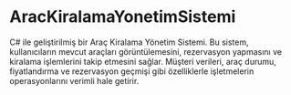 # AracKiralamaYonetimSistemi
C# ile geliştirilmiş bir Araç Kiralama Yönetim Sistemi. Bu sistem, kullanıcıların mevcut araçları görüntülemesini, rezervasyon yapmasını ve kiralama işlemlerini takip etmesini sağlar. Müşteri verileri, araç durumu, fiyatlandırma ve rezervasyon geçmişi gibi özelliklerle işletmelerin operasyonlarını verimli hale getirir.
